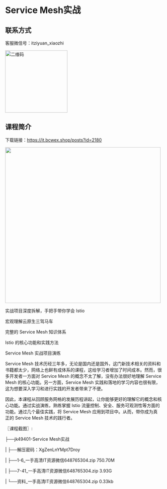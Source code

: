 # Service Mesh实战

## 联系方式

客服微信号：itziyuan_xiaozhi

<img src="https://ziyuanyun.oss-cn-guangzhou.aliyuncs.com/common/20240614073449/666b82192834a.jpg" width="200" height="200" alt="二维码">

## 课程简介

下载链接：https://it.bcwex.shop/posts?id=2180

<img src="https://ziyuanyun.oss-cn-guangzhou.aliyuncs.com/yun/20240515183716/6644905c8b610.jpg" width="500" alt="">

  实战项目深度拆解，手把手带你学会 Istio

 宏观理解云原生三驾马车

 完整的 Service Mesh 知识体系

 Istio 的核心功能和实践方法

 Service Mesh 实战项目演练

 Service Mesh 技术历经三年多，无论是国内还是国外，这门新技术相关的资料和书籍都太少，网络上也鲜有成体系的课程，这给学习者增加了时间成本。然而，很多开发者一方面对 Service Mesh 的概念不太了解，没有办法很好地理解 Service Mesh 的核心功能。另一方面，Service Mesh 实践和落地的学习内容也很有限，这为想要深入学习和进行实践的开发者带来了不便。

 因此，本课程从回顾服务网格的发展历程讲起，让你能够更好的理解它的概念和核心功能。通过实战演练，熟练掌握 Istio 流量控制、安全、服务可观测性等方面的功能。通过几个最佳实践，将 Service Mesh 应用到项目中。从而，带你成为真正的 Service Mesh 技术的践行者。

 〖课程截图〗:

  ├──jk49401-Service Mesh实战

 | ├──解压密码：XgZenLnYMpt7Droy

 | ├──1-6_一手高清IT资源微信648765304.zip 750.70M

 | ├──7-41_一手高清IT资源微信648765304.zip 3.93G

 | └──资料_一手高清IT资源微信648765304.zip 0.33kb

  